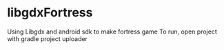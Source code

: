 # libgdxFortress
Using Libgdx and android sdk to make fortress game
To run, open project with gradle project uploader
